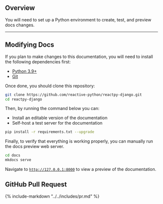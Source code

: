 ## Overview

<p class="intro" markdown>

You will need to set up a Python environment to create, test, and preview docs changes.

</p>

---

## Modifying Docs

If you plan to make changes to this documentation, you will need to install the following dependencies first:

-   [Python 3.9+](https://www.python.org/downloads/)
-   [Git](https://git-scm.com/downloads)

Once done, you should clone this repository:

```bash linenums="0"
git clone https://github.com/reactive-python/reactpy-django.git
cd reactpy-django
```

Then, by running the command below you can:

-   Install an editable version of the documentation
-   Self-host a test server for the documentation

```bash linenums="0"
pip install -r requirements.txt --upgrade
```

Finally, to verify that everything is working properly, you can manually run the docs preview web server.

```bash linenums="0"
cd docs
mkdocs serve
```

Navigate to [`http://127.0.0.1:8000`](http://127.0.0.1:8000) to view a preview of the documentation.

## GitHub Pull Request

{% include-markdown "../../includes/pr.md" %}
